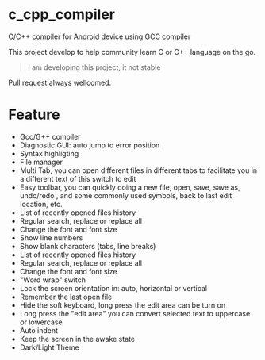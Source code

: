 # c_cpp_compiler

C/C++ compiler for Android device using GCC compiler

This project develop to help community learn C or C++ language on the go.

> I am developing this project, it not stable

Pull request always wellcomed.

# Feature

- Gcc/G++ compiler
- Diagnostic GUI: auto jump to error position
- Syntax highligting
- File manager
- Multi Tab, you can open different files in different tabs to facilitate you in a different text of this switch to edit
- Easy toolbar, you can quickly doing a new file, open, save, save as, undo/redo , and some commonly used symbols, back to last edit location, etc.
- List of recently opened files history
- Regular search, replace or replace all
- Change the font and font size
- Show line numbers
- Show blank characters (tabs, line breaks)
- List of recently opened files history
- Regular search, replace or replace all
- Change the font and font size
- "Word wrap" switch
- Lock the screen orientation in: auto, horizontal or vertical
- Remember the last open file
- Hide the soft keyboard, long press the edit area can be turn on
- Long press the "edit area" you can convert selected text to uppercase or lowercase
- Auto indent
- Keep the screen in the awake state
- Dark/Light Theme